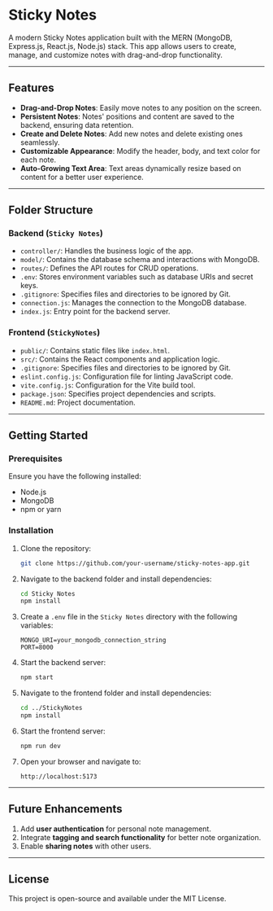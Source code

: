 # Sticky Notes

A modern Sticky Notes application built with the MERN (MongoDB, Express.js, React.js, Node.js) stack. This app allows users to create, manage, and customize notes with drag-and-drop functionality.

---

## Features

- **Drag-and-Drop Notes**: Easily move notes to any position on the screen.
- **Persistent Notes**: Notes' positions and content are saved to the backend, ensuring data retention.
- **Create and Delete Notes**: Add new notes and delete existing ones seamlessly.
- **Customizable Appearance**: Modify the header, body, and text color for each note.
- **Auto-Growing Text Area**: Text areas dynamically resize based on content for a better user experience.

---

## Folder Structure

### Backend (`Sticky Notes`)
- `controller/`: Handles the business logic of the app.
- `model/`: Contains the database schema and interactions with MongoDB.
- `routes/`: Defines the API routes for CRUD operations.
- `.env`: Stores environment variables such as database URIs and secret keys.
- `.gitignore`: Specifies files and directories to be ignored by Git.
- `connection.js`: Manages the connection to the MongoDB database.
- `index.js`: Entry point for the backend server.

### Frontend (`StickyNotes`)
- `public/`: Contains static files like `index.html`.
- `src/`: Contains the React components and application logic.
- `.gitignore`: Specifies files and directories to be ignored by Git.
- `eslint.config.js`: Configuration file for linting JavaScript code.
- `vite.config.js`: Configuration for the Vite build tool.
- `package.json`: Specifies project dependencies and scripts.
- `README.md`: Project documentation.

---

## Getting Started

### Prerequisites
Ensure you have the following installed:
- Node.js
- MongoDB
- npm or yarn

### Installation

1. Clone the repository:
   ```bash
   git clone https://github.com/your-username/sticky-notes-app.git
   ```

2. Navigate to the backend folder and install dependencies:
   ```bash
   cd Sticky Notes
   npm install
   ```

3. Create a `.env` file in the `Sticky Notes` directory with the following variables:
   ```env
   MONGO_URI=your_mongodb_connection_string
   PORT=8000
   ```

4. Start the backend server:
   ```bash
   npm start
   ```

5. Navigate to the frontend folder and install dependencies:
   ```bash
   cd ../StickyNotes
   npm install
   ```

6. Start the frontend server:
   ```bash
   npm run dev
   ```

7. Open your browser and navigate to:
   ```
   http://localhost:5173
   ```

---

## Future Enhancements
1. Add **user authentication** for personal note management.
2. Integrate **tagging and search functionality** for better note organization.
3. Enable **sharing notes** with other users.

---

## License
This project is open-source and available under the MIT License.
